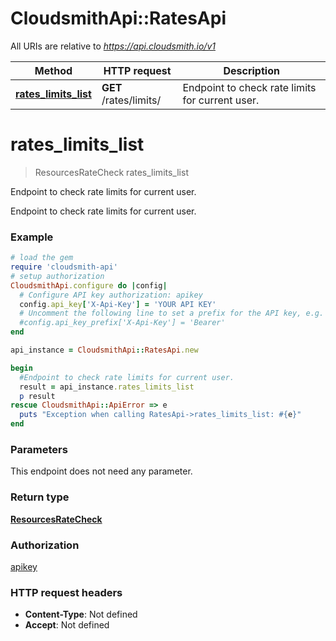 # CloudsmithApi::RatesApi

All URIs are relative to *https://api.cloudsmith.io/v1*

Method | HTTP request | Description
------------- | ------------- | -------------
[**rates_limits_list**](RatesApi.md#rates_limits_list) | **GET** /rates/limits/ | Endpoint to check rate limits for current user.


# **rates_limits_list**
> ResourcesRateCheck rates_limits_list

Endpoint to check rate limits for current user.

Endpoint to check rate limits for current user.

### Example
```ruby
# load the gem
require 'cloudsmith-api'
# setup authorization
CloudsmithApi.configure do |config|
  # Configure API key authorization: apikey
  config.api_key['X-Api-Key'] = 'YOUR API KEY'
  # Uncomment the following line to set a prefix for the API key, e.g. 'Bearer' (defaults to nil)
  #config.api_key_prefix['X-Api-Key'] = 'Bearer'
end

api_instance = CloudsmithApi::RatesApi.new

begin
  #Endpoint to check rate limits for current user.
  result = api_instance.rates_limits_list
  p result
rescue CloudsmithApi::ApiError => e
  puts "Exception when calling RatesApi->rates_limits_list: #{e}"
end
```

### Parameters
This endpoint does not need any parameter.

### Return type

[**ResourcesRateCheck**](ResourcesRateCheck.md)

### Authorization

[apikey](../README.md#apikey)

### HTTP request headers

 - **Content-Type**: Not defined
 - **Accept**: Not defined



